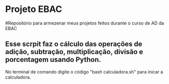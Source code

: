 # Projeto EBAC
#Repositório para armezenar meus projetos feitos durante o curso de AD da EBAC
## Esse scrpit faz o cálculo das operações de adição, subtração, multiplicação, divisão e porcentagem usando Python.
  No terminal de comando digite o código "bash calculadora.sh" para inicar a calculadora.
